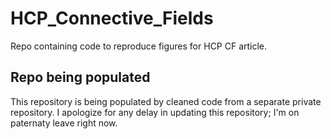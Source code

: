 # HCP_Connective_Fields
Repo containing code to reproduce figures for HCP CF article.

## Repo being populated
This repository is being populated by cleaned code from a separate private repository. I apologize for any delay in updating this repository; I'm on paternaty leave right now. 
